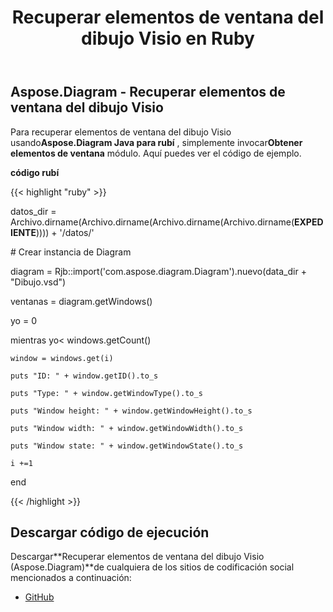 ﻿---
title: Recuperar elementos de ventana del dibujo Visio en Ruby
type: docs
weight: 30
url: /es/java/retrieve-window-elements-from-the-visio-drawing-in-ruby/
---
## **Aspose.Diagram - Recuperar elementos de ventana del dibujo Visio**
 Para recuperar elementos de ventana del dibujo Visio usando**Aspose.Diagram Java para rubí** , simplemente invocar**Obtener elementos de ventana** módulo. Aquí puedes ver el código de ejemplo.

**código rubí**

{{< highlight "ruby" >}}

 datos_dir = Archivo.dirname(Archivo.dirname(Archivo.dirname(Archivo.dirname(__EXPEDIENTE__)))) + '/datos/'

\# Crear instancia de Diagram

diagram = Rjb::import('com.aspose.diagram.Diagram').nuevo(data_dir + "Dibujo.vsd")

ventanas = diagram.getWindows()

yo = 0

 mientras yo< windows.getCount()

    window = windows.get(i)

    puts "ID: " + window.getID().to_s

    puts "Type: " + window.getWindowType().to_s

    puts "Window height: " + window.getWindowHeight().to_s

    puts "Window width: " + window.getWindowWidth().to_s

    puts "Window state: " + window.getWindowState().to_s

    i +=1

end

{{< /highlight >}}
## **Descargar código de ejecución**
 Descargar**Recuperar elementos de ventana del dibujo Visio (Aspose.Diagram)**de cualquiera de los sitios de codificación social mencionados a continuación:

- [GitHub](https://github.com/asposediagram/Aspose.Diagram-for-Java/blob/master/Plugins/Aspose_Diagram_Java_for_Ruby/lib/asposediagramjava/WindowElements/getwindowelements.rb)
